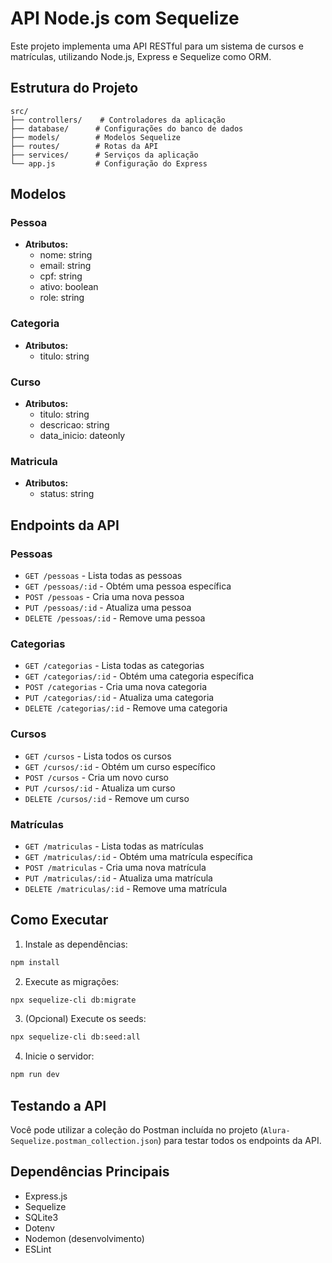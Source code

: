 # API Node.js com Sequelize

Este projeto implementa uma API RESTful para um sistema de cursos e matrículas, utilizando Node.js, Express e Sequelize como ORM.

## Estrutura do Projeto

```
src/
├── controllers/    # Controladores da aplicação
├── database/      # Configurações do banco de dados
├── models/        # Modelos Sequelize
├── routes/        # Rotas da API
├── services/      # Serviços da aplicação
└── app.js         # Configuração do Express
```

## Modelos

### Pessoa
- **Atributos:**
  - nome: string
  - email: string
  - cpf: string
  - ativo: boolean
  - role: string

### Categoria
- **Atributos:**
  - titulo: string

### Curso
- **Atributos:**
  - titulo: string
  - descricao: string
  - data_inicio: dateonly

### Matricula
- **Atributos:**
  - status: string

## Endpoints da API

### Pessoas
- `GET /pessoas` - Lista todas as pessoas
- `GET /pessoas/:id` - Obtém uma pessoa específica
- `POST /pessoas` - Cria uma nova pessoa
- `PUT /pessoas/:id` - Atualiza uma pessoa
- `DELETE /pessoas/:id` - Remove uma pessoa

### Categorias
- `GET /categorias` - Lista todas as categorias
- `GET /categorias/:id` - Obtém uma categoria específica
- `POST /categorias` - Cria uma nova categoria
- `PUT /categorias/:id` - Atualiza uma categoria
- `DELETE /categorias/:id` - Remove uma categoria

### Cursos
- `GET /cursos` - Lista todos os cursos
- `GET /cursos/:id` - Obtém um curso específico
- `POST /cursos` - Cria um novo curso
- `PUT /cursos/:id` - Atualiza um curso
- `DELETE /cursos/:id` - Remove um curso

### Matrículas
- `GET /matriculas` - Lista todas as matrículas
- `GET /matriculas/:id` - Obtém uma matrícula específica
- `POST /matriculas` - Cria uma nova matrícula
- `PUT /matriculas/:id` - Atualiza uma matrícula
- `DELETE /matriculas/:id` - Remove uma matrícula

## Como Executar

1. Instale as dependências:
```bash
npm install
```

2. Execute as migrações:
```bash
npx sequelize-cli db:migrate
```

3. (Opcional) Execute os seeds:
```bash
npx sequelize-cli db:seed:all
```

4. Inicie o servidor:
```bash
npm run dev
```

## Testando a API

Você pode utilizar a coleção do Postman incluída no projeto (`Alura-Sequelize.postman_collection.json`) para testar todos os endpoints da API.

## Dependências Principais

- Express.js
- Sequelize
- SQLite3
- Dotenv
- Nodemon (desenvolvimento)
- ESLint